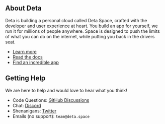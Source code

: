 ## About Deta

Deta is building a personal cloud called Deta Space, crafted with the developer and user experience at heart. You build an app for yourself, we run it for millions of people anywhere. Space is designed to push the limits of what you can do on the internet, while putting you back in the drivers seat.

- [Learn more](https://deta.space/developers)
- [Read the docs](https://deta.space/docs)
- [Find an incredible app](https://deta.space/discovery)

## Getting Help

We are here to help and would love to hear what you think!
- Code Questions: [GitHub Discussions](https://github.com/orgs/deta/discussions)
- Chat: [Discord](https://discord.gg/K3gYNqHXUU)
- Shenanigans: [Twitter](https://twitter.com/detahq)
- Emails (no support): `team@deta.space`
